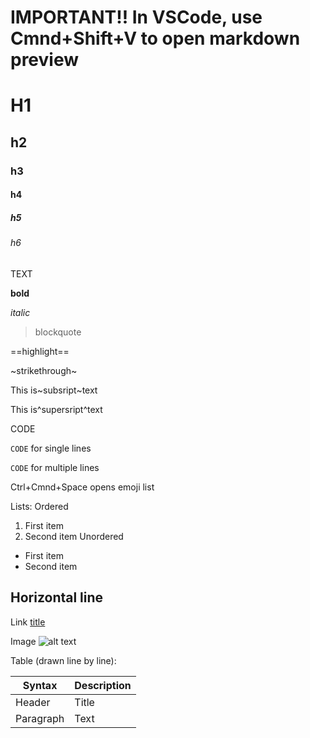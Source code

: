 
# IMPORTANT!! In VSCode, use Cmnd+Shift+V to open markdown preview 

# H1 
## h2
### h3
#### h4
##### h5
###### h6

TEXT

**bold**

*italic*

> blockquote

==highlight==

~strikethrough~

This is~subsript~text

This is^supersript^text

CODE

`CODE` for single lines

```CODE``` for multiple lines


Ctrl+Cmnd+Space opens emoji list

Lists: 
Ordered
1. First item
2. Second item
Unordered
- First item
- Second item

Horizontal line
---

Link 
[title](https://www.example.com)

Image 
![alt text](image.jpg)

Table (drawn line by line):

| Syntax | Description |
| ----------- | ----------- |
| Header | Title |
| Paragraph | Text |